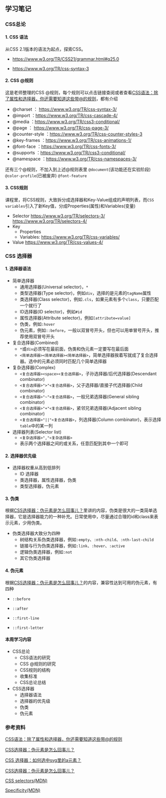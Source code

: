 

## 学习笔记

### CSS总论

#### 1.  CSS 语法

从CSS 2.1版本的语法为起点，探索CSS。

* https://www.w3.org/TR/CSS21/grammar.html#q25.0 

* https://www.w3.org/TR/css-syntax-3

#### 2. CSS @规则

这是老师整理的CSS @规则，每个规则可以点击链接查阅或者查看[CSS语法：除了属性和选择器，你还需要知道这些带@的规则](https://time.geekbang.org/column/article/80042)，都有介绍

* @charset ： https://www.w3.org/TR/css-syntax-3/
* @import ：https://www.w3.org/TR/css-cascade-4/
* @media ：https://www.w3.org/TR/css3-conditional/
* @page ： https://www.w3.org/TR/css-page-3/
* @counter-style ：https://www.w3.org/TR/css-counter-styles-3
* @key-frames ：https://www.w3.org/TR/css-animations-1/
* @font-face ：https://www.w3.org/TR/css-fonts-3/
* @supports ：https://www.w3.org/TR/css3-conditional/
* @namespace ：https://www.w3.org/TR/css-namespaces-3/

还有三个@规则，不加入到上述@规则表里
`@document`(该功能还在实验阶段)
`@color-profile`(已被废弃)
`@font-feature`

#### 3. CSS规则

课程里，将CSS规则，大致拆分成选择器和Key-Value组成的声明列表，而`CSS variables`引入了新Key值，分成Properties(属性)和Variables(变量)

* Selector
  https://www.w3.org/TR/selectors-3/ 
  https://www.w3.org/TR/selectors-4/
* Key
  * Properties
  * Variables: https://www.w3.org/TR/css-variables/
* Value
  https://www.w3.org/TR/css-values-4/

### CSS 选择器

#### 1. 选择器语法

* 简单选择器
  * 通用选择器(Universal selector)，`*`
  * 类型选择器(Type selector)，例如`div`，选择的是元素的`tagName`属性
  * 类选择器(Class selector)，例如`.cls`，如果元素有多个`class`，只要匹配一个就行了
  * ID选择器(ID selector)，例如`#id`
  * 属性选择器(Attribute selector)，例如`[attribute=value]`
  * 伪类，例如`:hover`
  * 伪元素，例如`::before`，一般以双冒号开头，但也可以用单冒号开头，推荐使用双冒号开头
* 复合选择器(Combined)
  * `*`或`div`必须写在最前面，伪类和伪元素一定要写在最后面
  * `<简单选择器><简单选择器><简单选择器>`，简单选择器挨着写就成了复合选择器。选中的元素必须同时匹配几个简单选择器
* 复杂选择器(Complex)
  * `<复合选择器><space><复合选择器>`，子孙选择器/后代选择器(Descendant combinator)
  * `<复合选择器>">"<复合选择器>`，父子选择器/直接子代选择器(Child combinator)
  * `<复合选择器>"~"<复合选择器>`，一般兄弟选择器(General sibling combinator)
  * `<复合选择器>"+"<复合选择器>`，紧邻兄弟选择器(Adjacent sibling combinator)
  * `<复合选择器>"||"<复合选择器>`，列选择器(Column combinator)，表示选择`table`中的某一列
* 选择器列表(Selector list)
  * `<复杂选择器>","<复杂选择器>`
  * 表示两个选择器之间的或关系，任意匹配到其中一个即可

#### 2. 选择器优先级

* 选择器权重从高到低排列
  * ID 选择器
  * 类选择器，属性选择器，伪类
  * 类型选择器，伪元素

#### 3. 伪类

根据[CSS选择器：伪元素是怎么回事儿？](https://time.geekbang.org/column/article/84633)里讲的内容，伪类是很大的一类简单选择器，它是选择器能力的一种补充。日常使用中，尽量通过合理的id和class来表示元素，少用伪类。

* 伪类选择器大致分为四种
  * 树结构关系伪类选择器，例如`:empty`、`:nth-child`、`:nth-last-child`
  * 链接与行为伪类选择器，例如`:link`、`:hover`、`:active`
  * 逻辑伪类选择器，例如`:not`
  * 其它伪类选择器

#### 4. 伪元素

根据[CSS选择器：伪元素是怎么回事儿？](https://time.geekbang.org/column/article/84633)的内容，兼容性达到可用的伪元素，有四种

* `::before`

* `::after`

* `::first-line`

* `::first-letter`

  

#### 本周学习内容

* CSS总论
  * CSS语法的研究
  * CSS @规则的研究
  * CSS规则的结构
  * 收集标准
  * CSS总论总结
* CSS选择器
  * 选择器语法
  * 选择器的优先级
  * 伪类
  * 伪元素

### 参考资料

[CSS语法：除了属性和选择器，你还需要知道这些带@的规则](https://time.geekbang.org/column/article/80042)

[CSS选择器：伪元素是怎么回事儿？](https://time.geekbang.org/column/article/84633)

[CSS 选择器：如何选中svg里的a元素？](https://time.geekbang.org/column/article/84365)

[CSS选择器：伪元素是怎么回事儿？](https://time.geekbang.org/column/article/84633)

[CSS selectors(MDN)](https://developer.mozilla.org/en-US/docs/Web/CSS/CSS_Selectors)

[Specificity(MDN)](https://developer.mozilla.org/en-US/docs/Web/CSS/Specificity)